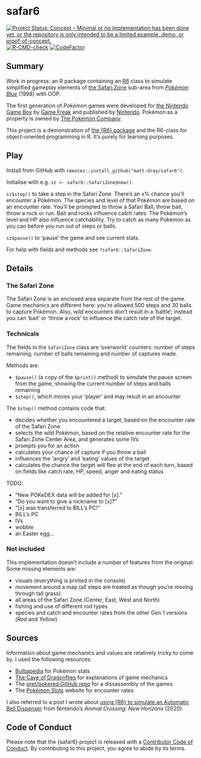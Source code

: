 
<!-- README.md is generated from README.Rmd. Please edit that file -->

# safar6

<!-- badges: start -->

[![Project Status: Concept – Minimal or no implementation has been done
yet, or the repository is only intended to be a limited example, demo,
or
proof-of-concept.](https://www.repostatus.org/badges/latest/concept.svg)](https://www.repostatus.org/#concept)
[![R-CMD-check](https://github.com/matt-dray/safar6/workflows/R-CMD-check/badge.svg)](https://github.com/matt-dray/safar6/actions)
[![CodeFactor](https://www.codefactor.io/repository/github/matt-dray/safar6/badge)](https://www.codefactor.io/repository/github/matt-dray/safar6)
<!-- badges: end -->

## Summary

Work in progress: an R package containing an [R6](https://r6.r-lib.org/)
class to simulate simplified gameplay elements of [the Safari
Zone](https://bulbapedia.bulbagarden.net/wiki/Kanto_Safari_Zone)
sub-area from [*Pokémon
Blue*](https://bulbapedia.bulbagarden.net/wiki/Generation_I) (1998) with
OOP.

The first generation of *Pokémon* games were developed for [the Nintendo
Game Boy](https://en.wikipedia.org/wiki/Game_Boy) by [Game
Freak](https://www.gamefreak.co.jp/) and published by
[Nintendo](https://www.nintendo.com). Pokémon as a property is owned by
[The Pokémon Company](https://www.pokemon.co.jp/).

This project is a demonstration of [the {R6}
package](https://r6.r-lib.org/) and the R6-class for object-oriented
programming in R. It’s purely for learning purposes.

## Play

Install from GitHub with `remotes::install_github("matt-dray/safar6")`.

Initialise with e.g. `sz <- safar6::SafariZone$new()`.

`sz$step()` to take a step in the Safari Zone. There’s an x% chance
you’ll encounter a Pokémon. The species and level of that Pokémon are
based on an encounter rate. You’ll be prompted to throw a Safari Ball,
throw bait, throw a rock or run. Bait and rocks influence catch rates.
The Pokémon’s level and HP also influence catchability. Try to catch as
many Pokémon as you can before you run out of steps or balls.

`sz$pause()` to ‘pause’ the game and see current stats.

For help with fields and methods see `?safar6::SafariZone`.

## Details

### The Safari Zone

The Safari Zone is an enclosed area separate from the rest of the game.
Game mechanics are different here: you’re allowed 500 steps and 30 balls
to capture Pokémon. Also, wild encounters don’t result in a ‘battle’;
instead you can ‘bait’ or ‘throw a rock’ to influence the catch rate of
the target.

### Technicals

The fields in the `SafariZone` class are ‘overworld’ counters: number of
steps remaining, number of balls remaining and number of captures made.

Methods are:

-   `$pause()` (a copy of the `$print()` method) to simulate the pause
    screen from the game, showing the current number of steps and balls
    remaining
-   `$step()`, which moves your ‘player’ and may result in an encounter

The `$step()` method contains code that:

-   decides whether you encountered a target, based on the encounter
    rate of the Safari Zone
-   selects the wild Pokémon, based on the relative encounter rate for
    the Safari Zone Center Area, and generates some IVs
-   prompts you for an action
-   calculates your chance of capture if you throw a ball
-   influences the ‘angry’ and ‘eating’ values of the target
-   calculates the chance the target will flee at the end of each turn,
    based on fields like catch rate, HP, speed, anger and eating status

TODO:

-   “New POKeDEX data will be added for \[x\].”
-   “Do you want to give a nickname to \[x\]?”
-   “\[x\] was transferred to BILL’s PC!”
-   BILL’s PC
-   IVs
-   wobble
-   an Easter egg…

### Not included

This implementation doesn’t include a number of features from the
original. Some missing elements are:

-   visuals (everything is printed in the console)
-   movement around a map (all steps are treated as though you’re moving
    through tall grass)
-   all areas of the Safari Zone (Center, East, West and North)
-   fishing and use of different rod types
-   species and catch and encounter rates from the other Gen 1 versions
    (*Red* and *Yellow*)

## Sources

Information about game mechanics and values are relatively tricky to
come by. I used the following resources:

-   [Bulbapedia](https://bulbapedia.bulbagarden.net/) for Pokémon stats
-   [The Cave of Dragonflies](https://www.dragonflycave.com/) for
    explanations of game mechanics
-   The [pret/pokered GitHub repo](https://github.com/pret/pokered) for
    a dissassembly of the games
-   The [Pokémon Slots](https://sites.google.com/site/pokemonslots)
    website for encounter rates

I also referred to a post I wrote about [using {R6} to simulate an
Automatic Bell
Dispenser](https://www.rostrum.blog/2020/04/04/repaying-tom-nook-with-r6/)
from Nintendo’s *Animal Crossing: New Horizons* (2020).

## Code of Conduct

Please note that the {safar6} project is released with a [Contributor
Code of
Conduct](https://contributor-covenant.org/version/2/0/CODE_OF_CONDUCT.html).
By contributing to this project, you agree to abide by its terms.
